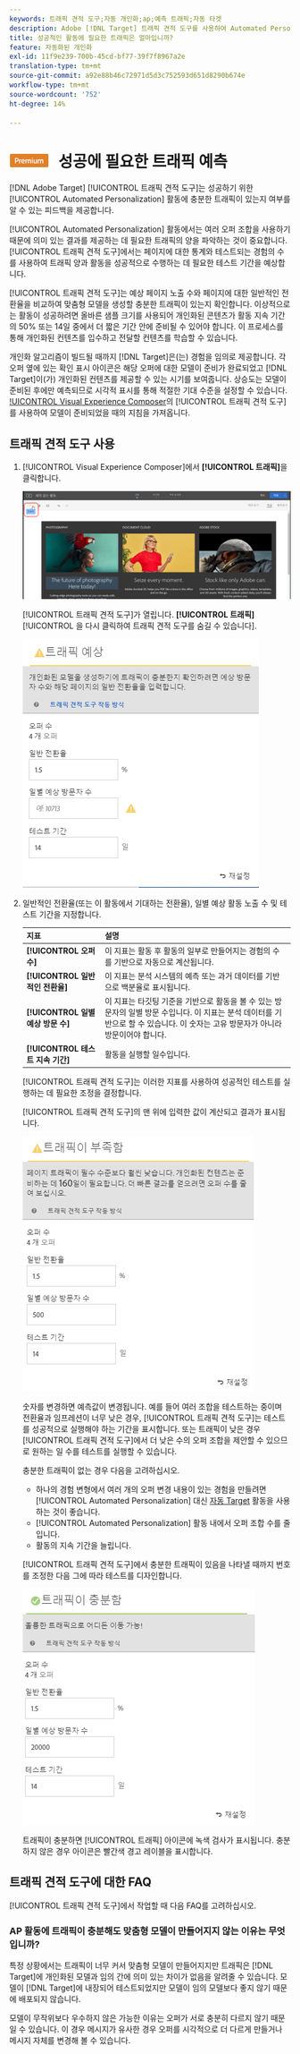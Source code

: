 ```yaml
---
keywords: 트래픽 견적 도구;자동 개인화;ap;예측 트래픽;자동 타겟
description: Adobe [!DNL Target] 트래픽 견적 도구를 사용하여 Automated Personalization 활동이 성공할 수 있는 충분한 트래픽이 있는지 확인합니다.
title: 성공적인 활동에 필요한 트래픽은 얼마입니까?
feature: 자동화된 개인화
exl-id: 11f9e239-700b-45cd-bf77-39f7f8967a2e
translation-type: tm+mt
source-git-commit: a92e88b46c72971d5d3c752593d651d8290b674e
workflow-type: tm+mt
source-wordcount: '752'
ht-degree: 14%

---
```


# ![PREMIUM](/help/assets/premium.png) 성공에 필요한 트래픽 예측

[!DNL Adobe Target] [!UICONTROL 트래픽 견적 도구]는 성공하기 위한 [!UICONTROL Automated Personalization] 활동에 충분한 트래픽이 있는지 여부를 알 수 있는 피드백을 제공합니다.

[!UICONTROL Automated Personalization] 활동에서는 여러 오퍼 조합을 사용하기 때문에 의미 있는 결과를 제공하는 데 필요한 트래픽의 양을 파악하는 것이 중요합니다. [!UICONTROL 트래픽 견적 도구]에서는 페이지에 대한 통계와 테스트되는 경험의 수를 사용하여 트래픽 양과 활동을 성공적으로 수행하는 데 필요한 테스트 기간을 예상합니다.

[!UICONTROL 트래픽 견적 도구]는 예상 페이지 노출 수와 페이지에 대한 일반적인 전환율을 비교하여 맞춤형 모델을 생성할 충분한 트래픽이 있는지 확인합니다. 이상적으로는 활동이 성공하려면 올바른 샘플 크기를 사용되어 개인화된 콘텐츠가 활동 지속 기간의 50% 또는 14일 중에서 더 짧은 기간 안에 준비될 수 있어야 합니다. 이 프로세스를 통해 개인화된 컨텐츠를 입수하고 전달할 컨텐츠를 학습할 수 있습니다.

개인화 알고리즘이 빌드될 때까지 [!DNL Target]은(는) 경험을 임의로 제공합니다. 각 오퍼 옆에 있는 확인 표시 아이콘은 해당 오퍼에 대한 모델이 준비가 완료되었고 [!DNL Target]이(가) 개인화된 컨텐츠를 제공할 수 있는 시기를 보여줍니다. 상승도는 모델이 준비된 후에만 예측되므로 시각적 표시를 통해 적절한 기대 수준을 설정할 수 있습니다. [!UICONTROL Visual Experience Composer](VEC)의 [!UICONTROL 트래픽 견적 도구]를 사용하여 모델이 준비되었을 때의 지침을 가져옵니다.

## 트래픽 견적 도구 사용

1. [!UICONTROL Visual Experience Composer]에서 **[!UICONTROL 트래픽]**&#x200B;을 클릭합니다.

   ![트래픽 아이콘](/help/c-activities/t-automated-personalization/assets/icon-traffic.png)

   [!UICONTROL 트래픽 견적 도구]가 열립니다. **[!UICONTROL 트래픽]**[!UICONTROL 을 다시 클릭하여 트래픽 견적 도구를 숨길 수 있습니다].

   ![트래픽 견적 도구 사용자 인터페이스](assets/ap_est.png)

1. 일반적인 전환율(또는 이 활동에서 기대하는 전환율), 일별 예상 활동 노출 수 및 테스트 기간을 지정합니다.

   | 지표 | 설명 |
   | --- | --- |
   | **[!UICONTROL 오퍼 수]** | 이 지표는 활동 후 활동의 일부로 만들어지는 경험의 수를 기반으로 자동으로 계산됩니다. |
   | **[!UICONTROL 일반적인 전환율]** | 이 지표는 분석 시스템의 예측 또는 과거 데이터를 기반으로 백분율로 표시됩니다. |
   | **[!UICONTROL 일별 예상 방문 수]** | 이 지표는 타깃팅 기준을 기반으로 활동을 볼 수 있는 방문자의 일별 방문 수입니다. 이 지표는 분석 데이터를 기반으로 할 수 있습니다. 이 숫자는 고유 방문자가 아니라 방문이어야 합니다. |
   | **[!UICONTROL 테스트 지속 기간]** | 활동을 실행할 일수입니다. |

   [!UICONTROL 트래픽 견적 도구]는 이러한 지표를 사용하여 성공적인 테스트를 실행하는 데 필요한 조정을 결정합니다.

   [!UICONTROL 트래픽 견적 도구]의 맨 위에 입력한 값이 계산되고 결과가 표시됩니다.

   ![값 및 결과가 표시된 트래픽 예측](assets/ap_est_no.png)

   숫자를 변경하면 예측값이 변경됩니다. 예를 들어 여러 조합을 테스트하는 중이며 전환율과 임프레션이 너무 낮은 경우, [!UICONTROL 트래픽 견적 도구]는 테스트를 성공적으로 실행해야 하는 기간을 표시합니다. 또는 트래픽이 낮은 경우 [!UICONTROL 트래픽 견적 도구]에서 더 낮은 수의 오퍼 조합을 제안할 수 있으므로 원하는 일 수를 테스트를 실행할 수 있습니다.

   충분한 트래픽이 없는 경우 다음을 고려하십시오.

   * 하나의 경험 변형에서 여러 개의 오퍼 변경 내용이 있는 경험을 만들려면 [!UICONTROL Automated Personalization] 대신 [자동 Target](/help/c-activities/auto-target/auto-target-to-optimize.md) 활동을 사용하는 것이 좋습니다.
   * [!UICONTROL Automated Personalization] 활동 내에서 오퍼 조합 수를 줄입니다.
   * 활동의 지속 기간을 늘립니다.

   [!UICONTROL 트래픽 견적 도구]에서 충분한 트래픽이 있음을 나타낼 때까지 번호를 조정한 다음 그에 따라 테스트를 디자인합니다.

   ![충분한 트래픽 메시지를 표시하는 트래픽 견적 도구](assets/ap_est_yes.png)

   트래픽이 충분하면 [!UICONTROL 트래픽] 아이콘에 녹색 검사가 표시됩니다. 충분하지 않은 경우 아이콘은 빨간색 경고 레이블을 표시합니다.

## 트래픽 견적 도구에 대한 FAQ

[!UICONTROL 트래픽 견적 도구]에서 작업할 때 다음 FAQ를 고려하십시오.

### AP 활동에 트래픽이 충분해도 맞춤형 모델이 만들어지지 않는 이유는 무엇입니까?

특정 상황에서는 트래픽이 너무 커서 맞춤형 모델이 만들어지지만 트래픽은 [!DNL Target]에 개인화된 모델과 임의 간에 의미 있는 차이가 없음을 알려줄 수 있습니다. 모델이 [!DNL Target]에 내장되어 테스트되었지만 모델이 임의 모델보다 좋지 않기 때문에 배포되지 않습니다.

모델이 무작위보다 우수하지 않은 가능한 이유는 오퍼가 서로 충분히 다르지 않기 때문일 수 있습니다. 이 경우 메시지가 유사한 경우 오퍼를 시각적으로 더 다르게 만들거나 메시지 자체를 변경해 볼 수 있습니다.
